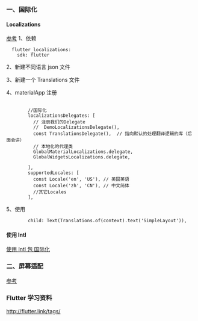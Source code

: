 ### 一、国际化
#### Localizations
[参考](https://www.jianshu.com/p/77e51069b90e)
1、依赖
```text
  flutter_localizations:
    sdk: flutter
```
2、新建不同语言 json 文件

3、新建一个 Translations 文件



4、materialApp 注册
```text

        //国际化
        localizationsDelegates: [
          // 注册我们的Delegate
          //  DemoLocalizationsDelegate(),
          const TranslationsDelegate(),  // 指向默认的处理翻译逻辑的库（后面会讲）
          // 本地化的代理类
          GlobalMaterialLocalizations.delegate,
          GlobalWidgetsLocalizations.delegate,

        ],
        supportedLocales: [
          const Locale('en', 'US'), // 美国英语
          const Locale('zh', 'CN'), // 中文简体
          //其它Locales
        ],
```

5、使用
```text
        child: Text(Translations.of(context).text('SimpleLayout')),
```

#### 使用 Intl
[使用 Intl 包 国际化](https://book.flutterchina.club/chapter12/intl.html)


### 二、屏幕适配
[参考](https://juejin.im/post/5bc5a56a5188255c352d88fe)



### Flutter 学习资料
http://flutter.link/tags/
